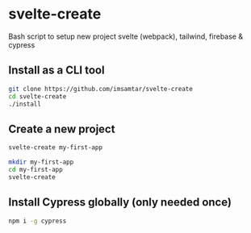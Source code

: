 
# svelte-create

Bash script to setup new project svelte (webpack), tailwind, firebase & cypress

## Install as a CLI tool

```bash
git clone https://github.com/imsamtar/svelte-create
cd svelte-create
./install
```

## Create a new project

```bash
svelte-create my-first-app
```

```bash
mkdir my-first-app
cd my-first-app
svelte-create
```

## Install Cypress globally (only needed once)

```bash
npm i -g cypress
```
